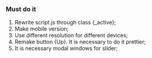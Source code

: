 ### Must do it
1. Rewrite script.js through class {_active};
2. Make mobile version;
3. Use different resolution for different devices; 
4. Remake button {Up}. It is necessary to do it prettier; 
5. It is necessary modal windows for slider;